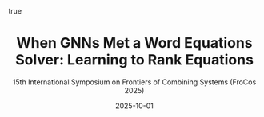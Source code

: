 ---
title: "When GNNs Met a Word Equations Solver: Learning to Rank Equations"
subtitle: 15th International Symposium on Frontiers of Combining Systems (FroCos 2025)
author:
date: 2025-10-01
categories: [talks]
math: true
mermaid: true
attachment: todo.txt
---